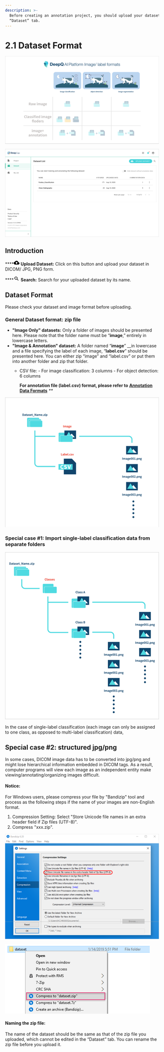 ```yaml
---
description: >-
  Before creating an annotation project, you should upload your dataset in the
  “Dataset” tab.
---
```


# 2.1 Dataset Format

![](../.gitbook/assets/2-1-000001%20%281%29.png)

![](../.gitbook/assets/2-1-000002.png)

## **Introduction**

\*\*\*\*![](../.gitbook/assets/image%20%2822%29.png) **Upload Dataset:** Click on this button and upload your dataset in DICOM/ JPG, PNG form.

\*\*\*\*![](../.gitbook/assets/image%20%289%29.png) **Search:** Search for your uploaded dataset by its name.

## Dataset Format

Please check your dataset and image format before uploading.

### General Dataset format: zip file

* **"Image Only" datasets:**  Only a folder of images should be presented here. Please note that the folder name must be “**image**,” entirely in lowercase letters.    
* **"Image & Annotation" dataset:** A folder named “**image**” \_\_in lowercase and a file specifying the label of each image, “**label.csv**” should be presented here. You can either zip “image” and “label.csv” or put them into another folder and zip that folder.
  * CSV file: - For image classification: 3 columns - For object detection: 6 columns

    **For annotation file \(label.csv\) format, please refer to** [**Annotation Data Formats**](annotation-data-formats.md) _\*\*_

![](../.gitbook/assets/200001.png)

### Special case \#1: Import single-label classification data from separate folders

![](../.gitbook/assets/2-1-000004.png)

In the case of single-label classification \(each image can only be assigned to one class, as opposed to multi-label classification\) data, 

## Special case \#2: structured jpg/png

In some cases, DICOM image data has to be converted into jpg/png and might lose hierarchical information embedded in DICOM tags. As a result, computer programs will view each image as an independent entity make viewing/annotating/organizing images difficult.







#### Notice:

For Windows users, please compress your file by "Bandizip" tool and process as the following steps if the name of your images are non-English format.

1. Compression Setting: Select "Store Unicode file names in an extra header field if Zip files \(UTF-8\)".
2. Compress "xxx.zip".

![](../.gitbook/assets/2-1-000005.png)

![](../.gitbook/assets/bandizip4.PNG)

#### Naming the zip file:

The name of the dataset should be the same as that of the zip file you uploaded, which cannot be edited in the “Dataset” tab. You can rename the zip file before you upload it.

